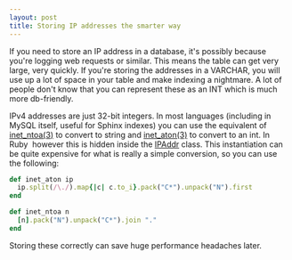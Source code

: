 ```yaml
---
layout: post
title: Storing IP addresses the smarter way
---
```


If you need to store an IP address in a database, it's possibly because you're logging web requests or similar. This means the table can get very large, very quickly. If you're storing the addresses in a VARCHAR, you will use up a lot of space in your table and make indexing a nightmare. A lot of people don't know that you can represent these as an INT which is much more db-friendly.

IPv4 addresses are just 32-bit integers. In most languages (including in MySQL itself, useful for Sphinx indexes) you can use the equivalent of [inet_ntoa(3)] to convert to string and [inet_aton(3)] to convert to an int. In Ruby &nbsp;however this is hidden inside the [IPAddr] class. This instantiation can be quite expensive for what is really a simple conversion, so you can use the following:

```ruby
def inet_aton ip
  ip.split(/\./).map{|c| c.to_i}.pack("C*").unpack("N").first
end

def inet_ntoa n
  [n].pack("N").unpack("C*").join "."
end
```
Storing these correctly can save huge performance headaches later.

[inet_ntoa(3)]: http://linuxmanpages.com/man3/inet_ntoa.3.php
[inet_aton(3)]: http://linuxmanpages.com/man3/inet_aton.3.php
[IPAddr]: http://www.ruby-doc.org/stdlib-1.9.3/libdoc/ipaddr/rdoc/IPAddr.html